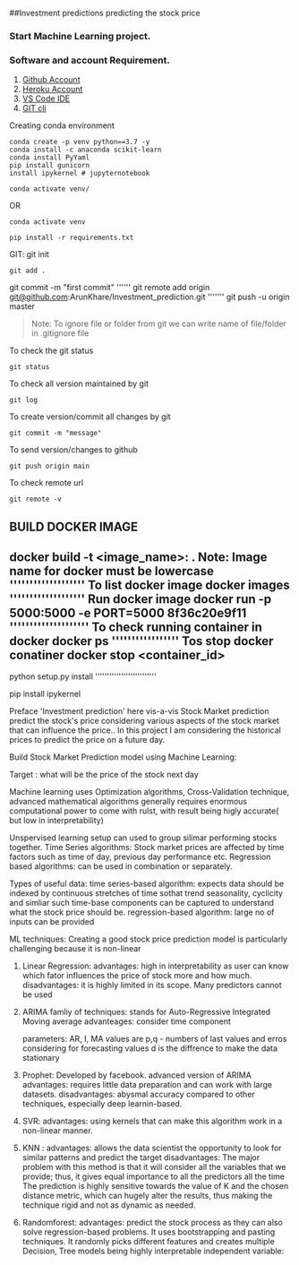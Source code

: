 ##Investment predictions
    predicting the stock price

### Start Machine Learning project.

### Software and account Requirement.

1. [Github Account](https://github.com)
2. [Heroku Account](https://dashboard.heroku.com/login)
3. [VS Code IDE](https://code.visualstudio.com/download)
4. [GIT cli](https://git-scm.com/downloads)


Creating conda environment
```
conda create -p venv python==3.7 -y
conda install -c anaconda scikit-learn
conda install PyYaml
pip install gunicorn
install ipykernel # jupyternotebook
```
```
conda activate venv/
```
OR 
```
conda activate venv
```

```
pip install -r requirements.txt
```

GIT:
git init
```
git add .
```
git commit -m "first commit"
''''''
git remote add origin git@github.com:ArunKhare/Investment_prediction.git
'''''''
git push -u origin master

> Note: To ignore file or folder from git we can write name of file/folder in .gitignore file

To check the git status 
```
git status
```
To check all version maintained by git
```
git log
```

To create version/commit all changes by git
```
git commit -m "message"
```

To send version/changes to github
```
git push origin main
```

To check remote url 
```
git remote -v
```
BUILD DOCKER IMAGE
-----------------------------------------
docker build -t <image_name>:<tagname> .
Note: Image name for docker must be lowercase
'''''''''''''''''''
To list docker image
docker images
'''''''''''''''''''
Run docker image
docker run -p 5000:5000 -e PORT=5000 8f36c20e9f11
''''''''''''''''''''
To check running container in docker
docker ps
'''''''''''''''''
Tos stop docker conatiner
docker stop <container_id>
-------------------------------------------

python setup.py install
''''''''''''''''''''''''''

pip install ipykernel


Preface
'Investment prediction' here vis-a-vis Stock Market prediction  predict the stock's price considering various aspects of the stock market that can influence the price..
In this project I am considering the historical prices to predict the price on a future day.

Build Stock Market Prediction model using Machine Learning:

Target : what will be the price of the stock next day

Machine learning uses Optimization algorithms, Cross-Validation technique, advanced mathematical algorithms generally requires enormous computational power to come with rulst,
with result being higly accurate( but low in interpretability)

Unspervised learning setup can  used to group silimar performing stocks together.
Time Series algorithms: Stock market prices are affected by time factors such as time of day, previous day performance etc.
Regression based algorithms: can be used in combination or separately.

Types of useful data:
time series-based algorithm: expects data should be indexed by continuous stretches of time sothat trend seasonality, cyclicity and simliar such time-base components can be captured to understand what the stock price should be.
regression-based algorithm: large no of inputs can be provided

ML techniques:
Creating a good stock price prediction model is particularly challenging because it is non-linear

1. Linear Regression:
    advantages: high in interpretability as user can know which fator influences the price of stock more and how much.
    disadvantages: it is highly limited in its scope. Many predictors cannot be used

2. ARIMA famliy of techniques: stands for Auto-Regressive Integrated Moving average
    advanteages: consider time component

    parameters:  AR, I, MA  values are p,q - numbers of last values and erros considering for forecasting values
                                        d is the diffrence to make the data stationary

3. Prophet: Developed by facebook. advanced version of ARIMA
    advantages: requires little data preparation and can work with large datasets.
    disadvantages: abysmal accuracy compared to other techniques, especially deep learnin-based.


4. SVR:
    advantages: using kernels that can make this algorithm work in a non-linear manner.

5. KNN :
    advantages: allows the data scientist the opportunity to look for similar patterns and predict the target
    disadvantages: The major problem with this method is that it will consider all the variables that we provide; thus, it gives equal importance to all the predictors all the time
                    The prediction is highly sensitive towards the value of K and the chosen distance metric, which can hugely alter the results, thus making the technique rigid and not as dynamic as needed.
6. Randomforest:
     advantages: predict the stock process as they can also solve regression-based problems. It uses bootstrapping and pasting techniques. It randomly picks different features and creates multiple Decision, Tree models
        being highly interpretable
independent variable: 
